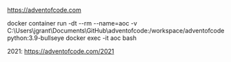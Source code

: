 https://adventofcode.com

docker container run -dt --rm --name=aoc -v C:\Users\jgrant\Documents\GitHub\adventofcode\:/workspace/adventofcode python:3.9-bullseye
docker exec -it aoc bash

2021: https://adventofcode.com/2021
